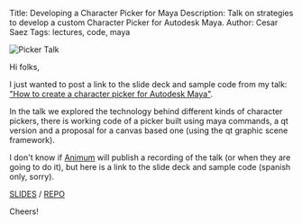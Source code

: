 Title: Developing a Character Picker for Maya
Description: Talk on strategies to develop a custom Character Picker for Autodesk Maya.
Author: Cesar Saez
Tags: lectures, code, maya

![Picker Talk]({filename}images/picker_talk.png "Picker Talk")

Hi folks,

I just wanted to post a link to the slide deck and sample code from my talk: ["How to create a character picker for Autodesk Maya"](http://www.animum3d.com/paginas/ez-cesar-saez-general).

In the talk we explored the technology behind different kinds of character pickers, there is working code of a picker built using maya commands, a qt version and a proposal for a canvas based one (using the qt graphic scene framework).

I don't know if [Animum](http://www.animum3d.com) will publish a recording of the talk (or when they are going to do it), but here is a link to the slide deck and sample code (spanish only, sorry).

[SLIDES](http://csaez.github.io/slides_picker) / [REPO](http://github.com/csaez/slides_picker/tree/master/picker)

Cheers!